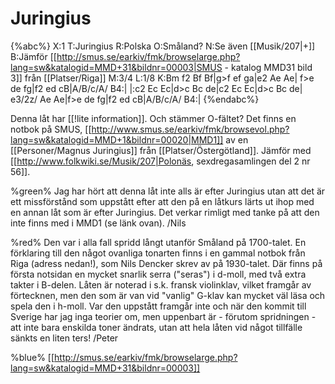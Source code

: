 # Juringius

{%abc%}
X:1
T:Juringius
R:Polska
O:Småland?
N:Se även [[Musik/207|+]]
B:Jämför [[http://smus.se/earkiv/fmk/browselarge.php?lang=sw&katalogid=MMD+31&bildnr=00003|SMUS - katalog MMD31 bild 3]] från [[Platser/Riga]]
M:3/4
L:1/8
K:Bm
f2 Bf Bf|g>f ef ga|e2 Ae Ae|
f>e de fg|f2 ed cB|A/B/c/A/ B4:|
|:c2 Ec Ec|d>c Bc de|c2 Ec Ec|d>c Bc de|
e3/2z/ Ae Ae|f>e de fg|f2 ed cB|A/B/c/A/ B4:|
{%endabc%}

Denna låt har [[!lite information]]. Och stämmer O-fältet? Det finns en notbok på SMUS, [[http://www.smus.se/earkiv/fmk/browsevol.php?lang=sw&katalogid=MMD+1&bildnr=00020|MMD1]] av en [[Personer/Magnus Juringius]] från [[Platser/Östergötland]]. Jämför med [[http://www.folkwiki.se/Musik/207|Polonäs, sexdregasamlingen del 2 nr 56]].

%green% Jag har hört att denna låt inte alls är efter Juringius utan att det är ett missförstånd som uppstått efter att den på en låtkurs lärts ut ihop med en annan låt som är efter Juringius. Det verkar rimligt med tanke på att den inte finns med i MMD1 (se länk ovan). /Nils

%red% Den var i alla fall spridd långt utanför Småland på 1700-talet. En förklaring till den något ovanliga tonarten finns i en gammal notbok från Riga (adress nedan!), som Nils Dencker skrev av på 1930-talet. Där finns på första notsidan en mycket snarlik serra ("seras") i d-moll, med två extra takter i B-delen. Låten är noterad i s.k. fransk violinklav, vilket framgår av förtecknen, men den som är van vid "vanlig" G-klav kan mycket väl läsa och spela den i h-moll. Var den uppstått framgår inte och när den kommit till Sverige har jag inga teorier om, men uppenbart är - förutom spridningen - att inte bara enskilda toner ändrats, utan att hela låten vid något tillfälle sänkts en liten ters! /Peter

%blue% [[http://smus.se/earkiv/fmk/browselarge.php?lang=sw&katalogid=MMD+31&bildnr=00003]]
